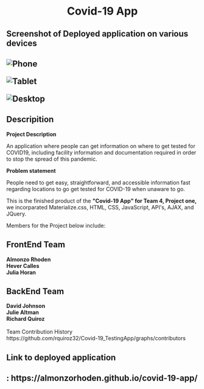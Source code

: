 
<h1 align = "center" > Covid-19 App </h1>

<h2>Screenshot of Deployed application on various devices<h2>
  
![Phone](https://user-images.githubusercontent.com/61447353/97649953-02efff00-1a2f-11eb-93fa-e3024f1ab428.PNG)

![Tablet](https://user-images.githubusercontent.com/61447353/97652037-e5716400-1a33-11eb-82fc-003e0dc4a35e.PNG)

![Desktop](https://user-images.githubusercontent.com/61447353/97765519-c8e33380-1ae8-11eb-8f41-890e1b033923.PNG)


<h2> Descripition </h2>

<strong> Project Description </strong>

An application where people can get information on where to get tested for COVID19, including facility information and documentation required in order to stop the spread of this pandemic.  

<strong> Problem statement </strong>

People need to get easy, straightforward, and accessible information fast regarding locations to go get tested for COVID-19 when unaware to go.



This is the finished product of the <strong>"Covid-19 App" for Team 4, Project one,</strong> we incorparated Materialize.css, HTML, CSS, JavaScript, API's, AJAX, and JQuery.

Members for the Project below include:<br>

<h2>FrontEnd Team</h2>
<strong>Almonzo Rhoden</strong> <br>
<strong>Hever Calles</strong> <br>
<strong>Julia Horan</strong> <br>

<h2>BackEnd Team</h2>
<strong>David Johnson</strong> <br>
<strong>Julie Altman </strong> <br>
<strong>Richard Quiroz</strong> <br>

<br>
Team Contribution History <br>
https://github.com/rquiroz32/Covid-19_TestingApp/graphs/contributors


<h2> Link to deployed application <h2> : https://almonzorhoden.github.io/covid-19-app/
